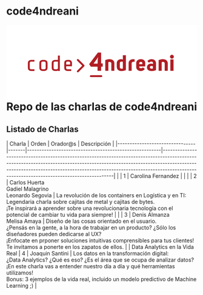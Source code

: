 # code4ndreani
<img src="code4ndreani_logo.PNG" style="float: left; margin-right: 10px;"/>
</br>
<h1>Repo de las charlas de code4ndreani</h1>
<h2>Listado de Charlas</h2>
| Charla                         | Orden | Orador@s                                              | Descripción                                                                                                                                                                                                                                                                                        |
|--------------------------------|-------|-------------------------------------------------------|----------------------------------------------------------------------------------------------------------------------------------------------------------------------------------------------------------------------------------------------------------------------------------------------------|
|                                | 1     | Carolina Fernandez                                    |                                                                                                                                                                                                                                                                                                    |
|                                | 2     | Carlos Huerta<br>Gadiel Malagrino<br>Leonardo Segovia | La revolución de los containers en Logística y en TI:<br>Legendaria charla sobre cajitas de metal y cajitas de bytes.<br>¡Te inspirará a aprender sobre una revolucionaria tecnología con el potencial de cambiar tu vida para siempre!                                                            |
|                                | 3     | Denis Almanza<br>Melisa Amaya                         | Diseño de las cosas orientado en el usuario.<br>¿Pensás en la gente, a la hora de trabajar en un producto? ¿Sólo los diseñadores pueden dedicarse al UX?<br>¡Enfocate en prponer soluciones intuitivas comprensibles para tus clientes!<br>Te invitamos a ponerte en los zapatos de ellos.         |
| Data Analytics en la Vida Real | 4     | Joaquin Santini                                       | Los datos en la transformación digital:<br>¿Data Analytics? ¿Qué es eso? ¿Es el área que se ocupa de analizar datos?<br>¡En este charla vas a entender nuestro día a día y qué herramientas utilizamos!<br>Bonus: 3 ejemplos de la vida real, incluido un modelo predictivo de Machine Learning ;) |
